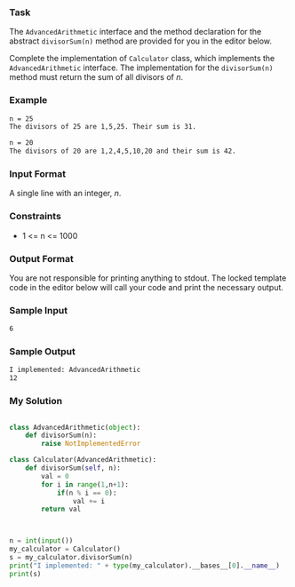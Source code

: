 ### Task
The `AdvancedArithmetic` interface and the method declaration for the abstract `divisorSum(n)` method are provided for you in the editor below.

Complete the implementation of `Calculator` class, which implements the `AdvancedArithmetic` interface. The implementation for the `divisorSum(n)` method must return the sum of all divisors of _n_.

### Example
```txt
n = 25
The divisors of 25 are 1,5,25. Their sum is 31.

n = 20
The divisors of 20 are 1,2,4,5,10,20 and their sum is 42.
```

### Input Format

A single line with an integer, _n_.

### Constraints
- 1 <= n <= 1000

### Output Format

You are not responsible for printing anything to stdout. The locked template code in the editor below will call your code and print the necessary output.

### Sample Input
```txt
6
```

### Sample Output
```txt
I implemented: AdvancedArithmetic
12
```

### My Solution

```py

class AdvancedArithmetic(object):
    def divisorSum(n):
        raise NotImplementedError

class Calculator(AdvancedArithmetic):
    def divisorSum(self, n):
        val = 0
        for i in range(1,n+1):
            if(n % i == 0):
                val += i
        return val



n = int(input())
my_calculator = Calculator()
s = my_calculator.divisorSum(n)
print("I implemented: " + type(my_calculator).__bases__[0].__name__)
print(s)

```
